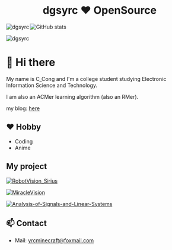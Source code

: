 
 <h1 align="center">dgsyrc ❤ OpenSource</h1>
 
 
 
 

 <p><img align="left" src="https://github-readme-stats.vercel.app/api/top-langs?username=dgsyrc&show_icons=true&locale=en&layout=compact" alt="dgsyrc" /></p>
 
 <p><img align="center" src="https://github-readme-stats.vercel.app/api?username=dgsyrc&layout=compact&hide=html&title_color=CC88BB&text_color=885566&bg_color=20,F2FBFF,E6F8FF,FFE6EB,FFF2F5" align="center" alt="GitHub stats" /></p>

 <p><img align="center" src="https://github-readme-streak-stats.herokuapp.com/?user=dgsyrc&" alt="dgsyrc" /></p>
 

# 👋 Hi there

My name is C_Cong and I'm a college student studying Electronic Information Science and Technology.

I am also an ACMer learning algorithm (also an RMer).

my blog: [here](https://blog.ccongcirno.cn)

## ❤️ Hobby
- Coding
- Anime

## My project

[![RobotVision_Sirius](https://github-readme-stats.vercel.app/api/pin/?username=dgsyrc&repo=RobotVision_Sirius)](https://github.com/dgsyrc/RobotVision_Sirius)

[![MiracleVision](https://github-readme-stats.vercel.app/api/pin/?username=dgsyrc&repo=MiracleVision)](https://github.com/dgsyrc/MiracleVision)

[![Analysis-of-Signals-and-Linear-Systems](https://github-readme-stats.vercel.app/api/pin/?username=dgsyrc&repo=Analysis-of-Signals-and-Linear-Systems)](https://github.com/dgsyrc/Analysis-of-Signals-and-Linear-Systems)


## 📫 Contact
- Mail: yrcminecraft@foxmail.com





